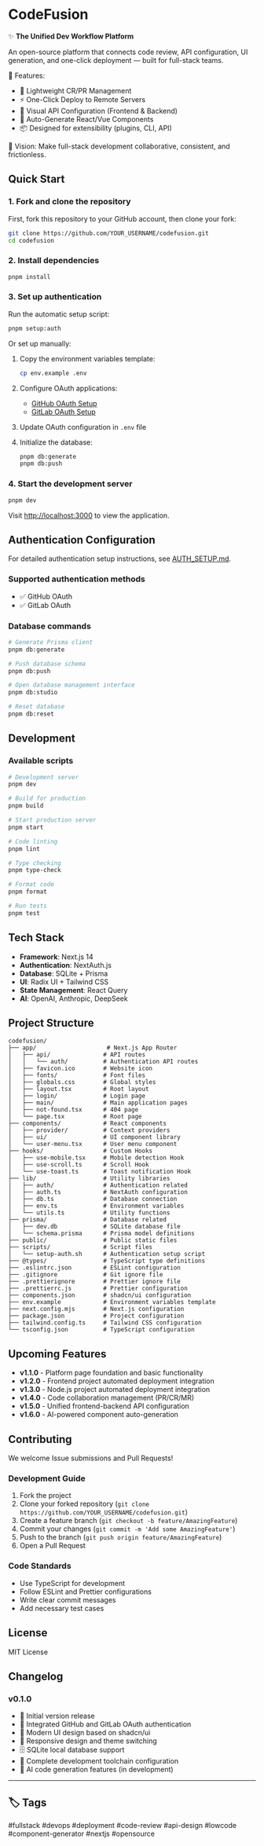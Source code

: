 # CodeFusion

✨ **The Unified Dev Workflow Platform**

An open-source platform that connects code review, API configuration, UI generation, and one-click deployment — built for full-stack teams.

🚀 Features:

- 📝 Lightweight CR/PR Management
- ⚡ One-Click Deploy to Remote Servers
- 🔗 Visual API Configuration (Frontend & Backend)
- 🧱 Auto-Generate React/Vue Components
- 📦 Designed for extensibility (plugins, CLI, API)

🎯 Vision: Make full-stack development collaborative, consistent, and frictionless.

## Quick Start

### 1. Fork and clone the repository

First, fork this repository to your GitHub account, then clone your fork:

```bash
git clone https://github.com/YOUR_USERNAME/codefusion.git
cd codefusion
```

### 2. Install dependencies

```bash
pnpm install
```

### 3. Set up authentication

Run the automatic setup script:

```bash
pnpm setup:auth
```

Or set up manually:

1. Copy the environment variables template:

   ```bash
   cp env.example .env
   ```

2. Configure OAuth applications:
   - [GitHub OAuth Setup](https://github.com/settings/developers)
   - [GitLab OAuth Setup](https://gitlab.com/-/profile/applications)

3. Update OAuth configuration in `.env` file

4. Initialize the database:
   ```bash
   pnpm db:generate
   pnpm db:push
   ```

### 4. Start the development server

```bash
pnpm dev
```

Visit [http://localhost:3000](http://localhost:3000) to view the application.

## Authentication Configuration

For detailed authentication setup instructions, see [AUTH_SETUP.md](./AUTH_SETUP.md).

### Supported authentication methods

- ✅ GitHub OAuth
- ✅ GitLab OAuth

### Database commands

```bash
# Generate Prisma client
pnpm db:generate

# Push database schema
pnpm db:push

# Open database management interface
pnpm db:studio

# Reset database
pnpm db:reset
```

## Development

### Available scripts

```bash
# Development server
pnpm dev

# Build for production
pnpm build

# Start production server
pnpm start

# Code linting
pnpm lint

# Type checking
pnpm type-check

# Format code
pnpm format

# Run tests
pnpm test
```

## Tech Stack

- **Framework**: Next.js 14
- **Authentication**: NextAuth.js
- **Database**: SQLite + Prisma
- **UI**: Radix UI + Tailwind CSS
- **State Management**: React Query
- **AI**: OpenAI, Anthropic, DeepSeek

## Project Structure

```
codefusion/
├── app/                    # Next.js App Router
│   ├── api/               # API routes
│   │   └── auth/          # Authentication API routes
│   ├── favicon.ico        # Website icon
│   ├── fonts/             # Font files
│   ├── globals.css        # Global styles
│   ├── layout.tsx         # Root layout
│   ├── login/             # Login page
│   ├── main/              # Main application pages
│   ├── not-found.tsx      # 404 page
│   └── page.tsx           # Root page
├── components/            # React components
│   ├── provider/          # Context providers
│   ├── ui/                # UI component library
│   └── user-menu.tsx      # User menu component
├── hooks/                 # Custom Hooks
│   ├── use-mobile.tsx     # Mobile detection Hook
│   ├── use-scroll.ts      # Scroll Hook
│   └── use-toast.ts       # Toast notification Hook
├── lib/                   # Utility libraries
│   ├── auth/              # Authentication related
│   ├── auth.ts            # NextAuth configuration
│   ├── db.ts              # Database connection
│   ├── env.ts             # Environment variables
│   └── utils.ts           # Utility functions
├── prisma/                # Database related
│   ├── dev.db             # SQLite database file
│   └── schema.prisma      # Prisma model definitions
├── public/                # Public static files
├── scripts/               # Script files
│   └── setup-auth.sh      # Authentication setup script
├── @types/                # TypeScript type definitions
├── .eslintrc.json         # ESLint configuration
├── .gitignore             # Git ignore file
├── .prettierignore        # Prettier ignore file
├── .prettierrc.js         # Prettier configuration
├── components.json        # shadcn/ui configuration
├── env.example            # Environment variables template
├── next.config.mjs        # Next.js configuration
├── package.json           # Project configuration
├── tailwind.config.ts     # Tailwind CSS configuration
└── tsconfig.json          # TypeScript configuration
```

## Upcoming Features

- **v1.1.0** - Platform page foundation and basic functionality
- **v1.2.0** - Frontend project automated deployment integration
- **v1.3.0** - Node.js project automated deployment integration
- **v1.4.0** - Code collaboration management (PR/CR/MR)
- **v1.5.0** - Unified frontend-backend API configuration
- **v1.6.0** - AI-powered component auto-generation

## Contributing

We welcome Issue submissions and Pull Requests!

### Development Guide

1. Fork the project
2. Clone your forked repository (`git clone https://github.com/YOUR_USERNAME/codefusion.git`)
3. Create a feature branch (`git checkout -b feature/AmazingFeature`)
4. Commit your changes (`git commit -m 'Add some AmazingFeature'`)
5. Push to the branch (`git push origin feature/AmazingFeature`)
6. Open a Pull Request

### Code Standards

- Use TypeScript for development
- Follow ESLint and Prettier configurations
- Write clear commit messages
- Add necessary test cases

## License

MIT License

## Changelog

### v0.1.0

- 🎉 Initial version release
- 🔐 Integrated GitHub and GitLab OAuth authentication
- 🎨 Modern UI design based on shadcn/ui
- 📱 Responsive design and theme switching
- 🗄️ SQLite local database support
- 🔧 Complete development toolchain configuration
- 🤖 AI code generation features (in development)

---

## 🏷️ Tags

#fullstack #devops #deployment #code-review #api-design #lowcode #component-generator #nextjs #opensource
